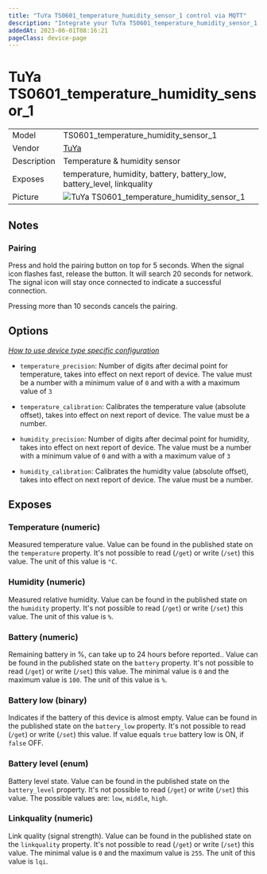 ```yaml
---
title: "TuYa TS0601_temperature_humidity_sensor_1 control via MQTT"
description: "Integrate your TuYa TS0601_temperature_humidity_sensor_1 via Zigbee2MQTT with whatever smart home infrastructure you are using without the vendor's bridge or gateway."
addedAt: 2023-06-01T08:16:21
pageClass: device-page
---
```


<!-- !!!! -->
<!-- ATTENTION: This file is auto-generated through docgen! -->
<!-- You can only edit the "Notes"-Section between the two comment lines "Notes BEGIN" and "Notes END". -->
<!-- Do not use h1 or h2 heading within "## Notes"-Section. -->
<!-- !!!! -->

# TuYa TS0601_temperature_humidity_sensor_1

|     |     |
|-----|-----|
| Model | TS0601_temperature_humidity_sensor_1  |
| Vendor  | [TuYa](/supported-devices/#v=TuYa)  |
| Description | Temperature & humidity sensor |
| Exposes | temperature, humidity, battery, battery_low, battery_level, linkquality |
| Picture | ![TuYa TS0601_temperature_humidity_sensor_1](https://www.zigbee2mqtt.io/images/devices/TS0601_temperature_humidity_sensor_1.jpg) |


<!-- Notes BEGIN: You can edit here. Add "## Notes" headline if not already present. -->
## Notes


### Pairing
Press and hold the pairing button on top for 5 seconds. When the signal icon flashes fast, release the button. It will search 20 seconds for network. 
The signal icon will stay once connected to indicate a successful connection.

Pressing more than 10 seconds cancels the pairing.
<!-- Notes END: Do not edit below this line -->



## Options
*[How to use device type specific configuration](../guide/configuration/devices-groups.md#specific-device-options)*

* `temperature_precision`: Number of digits after decimal point for temperature, takes into effect on next report of device. The value must be a number with a minimum value of `0` and with a with a maximum value of `3`

* `temperature_calibration`: Calibrates the temperature value (absolute offset), takes into effect on next report of device. The value must be a number.

* `humidity_precision`: Number of digits after decimal point for humidity, takes into effect on next report of device. The value must be a number with a minimum value of `0` and with a with a maximum value of `3`

* `humidity_calibration`: Calibrates the humidity value (absolute offset), takes into effect on next report of device. The value must be a number.


## Exposes

### Temperature (numeric)
Measured temperature value.
Value can be found in the published state on the `temperature` property.
It's not possible to read (`/get`) or write (`/set`) this value.
The unit of this value is `°C`.

### Humidity (numeric)
Measured relative humidity.
Value can be found in the published state on the `humidity` property.
It's not possible to read (`/get`) or write (`/set`) this value.
The unit of this value is `%`.

### Battery (numeric)
Remaining battery in %, can take up to 24 hours before reported..
Value can be found in the published state on the `battery` property.
It's not possible to read (`/get`) or write (`/set`) this value.
The minimal value is `0` and the maximum value is `100`.
The unit of this value is `%`.

### Battery low (binary)
Indicates if the battery of this device is almost empty.
Value can be found in the published state on the `battery_low` property.
It's not possible to read (`/get`) or write (`/set`) this value.
If value equals `true` battery low is ON, if `false` OFF.

### Battery level (enum)
Battery level state.
Value can be found in the published state on the `battery_level` property.
It's not possible to read (`/get`) or write (`/set`) this value.
The possible values are: `low`, `middle`, `high`.

### Linkquality (numeric)
Link quality (signal strength).
Value can be found in the published state on the `linkquality` property.
It's not possible to read (`/get`) or write (`/set`) this value.
The minimal value is `0` and the maximum value is `255`.
The unit of this value is `lqi`.

